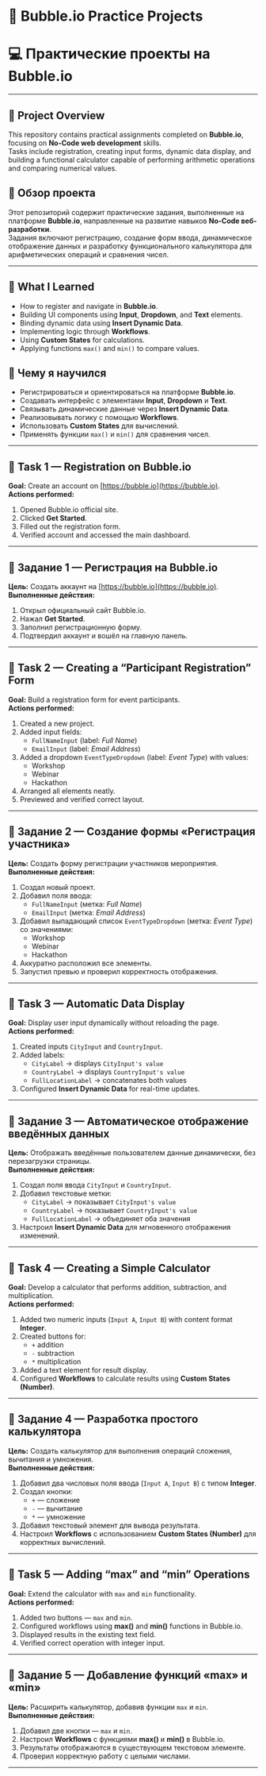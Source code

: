 # 🧱 Bubble.io Practice Projects  
# 💻 Практические проекты на Bubble.io  

---

## 📘 Project Overview
This repository contains practical assignments completed on **Bubble.io**, focusing on **No-Code web development** skills.  
Tasks include registration, creating input forms, dynamic data display, and building a functional calculator capable of performing arithmetic operations and comparing numerical values.

## 📘 Обзор проекта
Этот репозиторий содержит практические задания, выполненные на платформе **Bubble.io**, направленные на развитие навыков **No-Code веб-разработки**.  
Задания включают регистрацию, создание форм ввода, динамическое отображение данных и разработку функционального калькулятора для арифметических операций и сравнения чисел.

---

## 🧠 What I Learned
- How to register and navigate in **Bubble.io**.  
- Building UI components using **Input**, **Dropdown**, and **Text** elements.  
- Binding dynamic data using **Insert Dynamic Data**.  
- Implementing logic through **Workflows**.  
- Using **Custom States** for calculations.  
- Applying functions `max()` and `min()` to compare values.  

## 🧠 Чему я научился
- Регистрироваться и ориентироваться на платформе **Bubble.io**.  
- Создавать интерфейс с элементами **Input**, **Dropdown** и **Text**.  
- Связывать динамические данные через **Insert Dynamic Data**.  
- Реализовывать логику с помощью **Workflows**.  
- Использовать **Custom States** для вычислений.  
- Применять функции `max()` и `min()` для сравнения чисел.  

---

## 🧩 Task 1 — Registration on Bubble.io
**Goal:** Create an account on [https://bubble.io](https://bubble.io).  
**Actions performed:**
1. Opened Bubble.io official site.  
2. Clicked **Get Started**.  
3. Filled out the registration form.  
4. Verified account and accessed the main dashboard.  



---

## 🧩 Задание 1 — Регистрация на Bubble.io
**Цель:** Создать аккаунт на [https://bubble.io](https://bubble.io).  
**Выполненные действия:**
1. Открыл официальный сайт Bubble.io.  
2. Нажал **Get Started**.  
3. Заполнил регистрационную форму.  
4. Подтвердил аккаунт и вошёл на главную панель.  


---

## 🧩 Task 2 — Creating a “Participant Registration” Form
**Goal:** Build a registration form for event participants.  
**Actions performed:**
1. Created a new project.  
2. Added input fields:  
   - `FullNameInput` (label: *Full Name*)  
   - `EmailInput` (label: *Email Address*)  
3. Added a dropdown `EventTypeDropdown` (label: *Event Type*) with values:  
   - Workshop  
   - Webinar  
   - Hackathon  
4. Arranged all elements neatly.  
5. Previewed and verified correct layout.



---

## 🧩 Задание 2 — Создание формы «Регистрация участника»
**Цель:** Создать форму регистрации участников мероприятия.  
**Выполненные действия:**
1. Создал новый проект.  
2. Добавил поля ввода:  
   - `FullNameInput` (метка: *Full Name*)  
   - `EmailInput` (метка: *Email Address*)  
3. Добавил выпадающий список `EventTypeDropdown` (метка: *Event Type*) со значениями:  
   - Workshop  
   - Webinar  
   - Hackathon  
4. Аккуратно расположил все элементы.  
5. Запустил превью и проверил корректность отображения.  



---

## 🧩 Task 3 — Automatic Data Display
**Goal:** Display user input dynamically without reloading the page.  
**Actions performed:**
1. Created inputs `CityInput` and `CountryInput`.  
2. Added labels:
   - `CityLabel` → displays `CityInput's value`  
   - `CountryLabel` → displays `CountryInput's value`  
   - `FullLocationLabel` → concatenates both values  
3. Configured **Insert Dynamic Data** for real-time updates.  



---

## 🧩 Задание 3 — Автоматическое отображение введённых данных
**Цель:** Отображать введённые пользователем данные динамически, без перезагрузки страницы.  
**Выполненные действия:**
1. Создал поля ввода `CityInput` и `CountryInput`.  
2. Добавил текстовые метки:
   - `CityLabel` → показывает `CityInput's value`  
   - `CountryLabel` → показывает `CountryInput's value`  
   - `FullLocationLabel` → объединяет оба значения  
3. Настроил **Insert Dynamic Data** для мгновенного отображения изменений.  



---

## 🧩 Task 4 — Creating a Simple Calculator
**Goal:** Develop a calculator that performs addition, subtraction, and multiplication.  
**Actions performed:**
1. Added two numeric inputs (`Input A`, `Input B`) with content format **Integer**.  
2. Created buttons for:
   - `+` addition  
   - `-` subtraction  
   - `*` multiplication  
3. Added a text element for result display.  
4. Configured **Workflows** to calculate results using **Custom States (Number)**.



---

## 🧩 Задание 4 — Разработка простого калькулятора
**Цель:** Создать калькулятор для выполнения операций сложения, вычитания и умножения.  
**Выполненные действия:**
1. Добавил два числовых поля ввода (`Input A`, `Input B`) с типом **Integer**.  
2. Создал кнопки:
   - `+` — сложение  
   - `-` — вычитание  
   - `*` — умножение  
3. Добавил текстовый элемент для вывода результата.  
4. Настроил **Workflows** с использованием **Custom States (Number)** для корректных вычислений.  



---

## 🧩 Task 5 — Adding “max” and “min” Operations
**Goal:** Extend the calculator with `max` and `min` functionality.  
**Actions performed:**
1. Added two buttons — `max` and `min`.  
2. Configured workflows using **max()** and **min()** functions in Bubble.io.  
3. Displayed results in the existing text field.  
4. Verified correct operation with integer input.  



---

## 🧩 Задание 5 — Добавление функций «max» и «min»
**Цель:** Расширить калькулятор, добавив функции `max` и `min`.  
**Выполненные действия:**
1. Добавил две кнопки — `max` и `min`.  
2. Настроил **Workflows** с функциями **max()** и **min()** в Bubble.io.  
3. Результаты отображаются в существующем текстовом элементе.  
4. Проверил корректную работу с целыми числами.  



---


